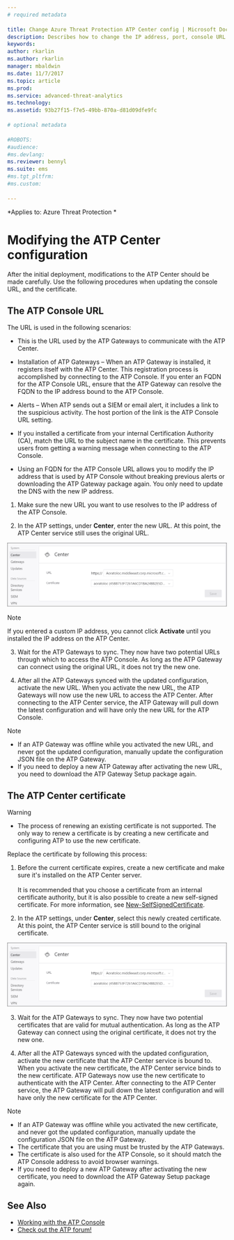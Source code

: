```yaml
---
# required metadata

title: Change Azure Threat Protection ATP Center config | Microsoft Docs
description: Describes how to change the IP address, port, console URL or certificate of your ATP Center.
keywords:
author: rkarlin
ms.author: rkarlin
manager: mbaldwin
ms.date: 11/7/2017
ms.topic: article
ms.prod:
ms.service: advanced-threat-analytics
ms.technology:
ms.assetid: 93b27f15-f7e5-49bb-870a-d81d09dfe9fc

# optional metadata

#ROBOTS:
#audience:
#ms.devlang:
ms.reviewer: bennyl
ms.suite: ems
#ms.tgt_pltfrm:
#ms.custom:

---
```


*Applies to: Azure Threat Protection *



# Modifying the ATP Center configuration


After the initial deployment, modifications to the ATP Center should be made carefully. Use the following procedures when updating the console URL, and the certificate.

## The ATP Console URL

The URL is used in the following scenarios:

-   This is the URL used by the ATP Gateways to communicate with the ATP Center.

- Installation of ATP Gateways – When an ATP Gateway is installed, it registers itself with the ATP Center. This registration process is accomplished by connecting to the ATP Console. If you enter an FQDN for the ATP Console URL, ensure that the ATP Gateway can resolve the FQDN to the IP address bound to the ATP Console.

-   Alerts – When ATP sends out a SIEM or email alert, it includes a link to the suspicious activity. The host portion of the link is the ATP Console URL setting.

-   If you installed a certificate from your internal Certification Authority (CA), match the URL to the subject name in the certificate. This prevents users from getting a warning message when connecting to the ATP Console.

-   Using an FQDN for the ATP Console URL allows you to modify the IP address that is used by ATP Console without breaking previous alerts  or downloading the ATP Gateway package again. You only need to update the DNS with the new IP address.

1. Make sure the new URL you want to use resolves to the IP address of the ATP Console.

2. In the ATP settings, under **Center**, enter the new URL. At this point, the ATP Center service still uses the original URL. 

 ![Change ATP configuration](media/change-center-config.png)

  > [!NOTE]
  > If you entered a custom IP address, you cannot click **Activate** until you installed the IP address on the ATP Center.
    
3. Wait for the ATP Gateways to sync. They now have two potential URLs through which to access the ATP Console. As long as the ATP Gateway can connect using the original URL, it does not try the new one.

4. After all the ATP Gateways synced with the updated configuration, activate the new URL. When you activate the new URL, the ATP Gateways will now use the new URL to access the ATP Center. After connecting to the ATP Center service, the ATP Gateway will pull down the latest configuration and will have only the new URL for the ATP Console. 

> [!NOTE]
> -   If an ATP Gateway was offline while you activated the new URL, and never got the updated configuration, manually update the configuration JSON file on the ATP Gateway.
> -   If you need to deploy a new ATP Gateway after activating the new URL, you need to download the ATP Gateway Setup package again.


## The ATP Center certificate

> [!WARNING]
> - The process of renewing an existing certificate is not supported. The only way to renew a certificate is by creating a new certificate and configuring ATP to use the new certificate.


Replace the certificate by following this process:

1. Before the current certificate expires, create a new certificate and make sure it's installed on the ATP Center server. <br></br>It is recommended that you choose a certificate from an internal certificate authority, but it is also possible to create a new self-signed certificate. For more information, see [New-SelfSignedCertificate](https://technet.microsoft.com/itpro/powershell/windows/pkiclient/new-selfsignedcertificate).

2. In the ATP settings, under **Center**, select this newly created certificate. At this point, the ATP Center service is still bound to the original certificate. 

 ![Change ATP configuration](media/change-center-config.png)

3. Wait for the ATP Gateways to sync. They now have two potential certificates that are valid for mutual authentication. As long as the ATP Gateway can connect using the original certificate, it does not try the new one.

4. After all the ATP Gateways synced with the updated configuration, activate the new certificate that the ATP Center service is bound to. When you activate the new certificate, the ATP Center service binds to the new certificate. ATP Gateways now use the new certificate to authenticate with the ATP Center. After connecting to the ATP Center service, the ATP Gateway will pull down the latest configuration and will have only the new certificate for the ATP Center. 

> [!NOTE]
> -   If an ATP Gateway was offline while you activated the new certificate, and never got the updated configuration, manually update the configuration JSON file on the ATP Gateway.
> -   The certificate that you are using must be trusted by the ATP Gateways.
> -   The certificate is also used for the ATP Console, so it should match the ATP Console address to avoid browser warnings.
> -   If you need to deploy a new ATP Gateway after activating the new certificate, you need to download the ATP Gateway Setup package again.



 
## See Also
- [Working with the ATP Console](working-with-ata-console.md)
- [Check out the ATP forum!](https://aka.ms/ata-forum)
